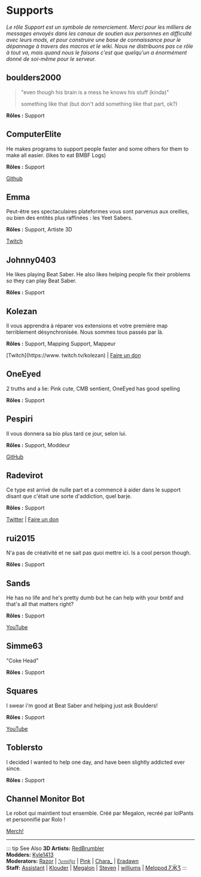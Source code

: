 # Supports
_Le rôle Support est un symbole de remerciement. Merci pour les milliers de messages envoyés dans les canaux de soutien aux personnes en difficulté avec leurs mods, et pour construire une base de connaissance pour le dépannage à travers des macros et le wiki. Nous ne distribuons pas ce rôle à tout va, mais quand nous le faisons c'est que quelqu'un a énormément donné de soi-même pour le serveur._

## boulders2000
> "even though his brain is a mess he knows his stuff (kinda)"
> 
> something like that (but don't add something like that part, ok?)

**Rôles :** Support

## ComputerElite
He makes programs to support people faster and some others for them to make all easier. (likes to eat BMBF Logs)

**Rôles :** Support

[Github](https://github.com/ComputerElite/)

## Emma
Peut-être ses spectaculaires plateformes vous sont parvenus aux oreilles, ou bien des entités plus raffinées : les Yeet Sabers.

**Rôles :** Support, Artiste 3D

[Twitch](https://www.twitch.tv/therealkleinba)

## Johnny0403
He likes playing Beat Saber. He also likes helping people fix their problems so they can play Beat Saber.

**Rôles :** Support

## Kolezan
Il vous apprendra à réparer vos extensions et votre première map terriblement désynchronisée. Nous sommes tous passés par là.

**Rôles :** Support, Mapping Support, Mappeur

[Twitch](https://www. twitch.tv/kolezan) | [Faire un don](https://paypal.me/kolezan)

## OneEyed
2 truths and a lie: Pink cute, CMB sentient, OneEyed has good spelling

**Rôles :** Support

## Pespiri
Il vous donnera sa bio plus tard ce jour, selon lui.

**Rôles :** Support, Moddeur

[GitHub](https://github.com/pespiri)

## Radevirot
Ce type est arrivé de nulle part et a commencé à aider dans le support disant que c'était une sorte d'addiction, quel barje.

**Rôles :** Support

[Twitter](https://twitter.com/Radevirot) | [Faire un don](paypal.me/Radevirot)

## rui2015
N'a pas de créativité et ne sait pas quoi mettre ici. Is a cool person though.

**Rôles :** Support

## Sands
He has no life and he's pretty dumb but he can help with your bmbf and that's all that matters right?

**Rôles :** Support

[YouTube](https://www.youtube.com/channel/UCiZEAQOgVABYs1-u3psPezg)

## Simme63
"Coke Head"

**Rôles :** Support

## Squares
I swear i'm good at Beat Saber and helping just ask Boulders!

**Rôles :** Support

[YouTube](https://www.youtube.com/channel/UCaQ7PLj4AqGHZnqQVjc_XBQ)

## Toblersto
I decided I wanted to help one day, and have been slightly addicted ever since.

**Rôles :** Support

## Channel Monitor Bot
Le robot qui maintient tout ensemble. Créé par Megalon, recréé par lolPants et personnifié par Rolo !

[Merch!](https://www.redbubble.com/people/megalon-gaming/portfolio)

---

::: tip See Also **3D Artists:** [RedBrumbler](./3d-artists.md#redbrumbler)  
**Modders:** [Kyle1413](./modders.md#kyle1413)  
**Moderators:** [Razor](./moderators.md#razor) | [𝔍𝔢𝔫𝔫𝔦𝔣𝔢𝔯](./moderators.md#jennifer) | [Pink](./moderators.md#pink) | [Chara_](./moderators.md#chara) | [Eradawn](./moderators.md#eradawn)  
**Staff:** [Assistant](./staff.md#assistant) | [Klouder](./staff.md#klouder-retired) | [Megalon](./staff.md#megalon) | [Steven](./staff.md#steven-🎀) | [williums](./staff.md#williums) | [Melopod ƸӜƷ](./staff.md#melopod-ƹжʒ) :::

